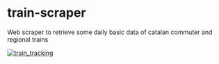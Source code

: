 # train-scraper
Web scraper to retrieve some daily basic data of catalan commuter and regional trains

[![train_tracking](https://github.com/vanniius/train-scraper/actions/workflows/main.yml/badge.svg)](https://github.com/vanniius/train-scraper/actions/workflows/main.yml)
